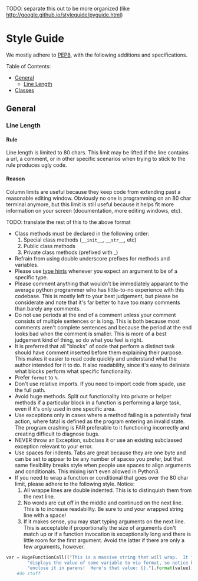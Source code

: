 TODO: separate this out to be more organized (like http://google.github.io/styleguide/pyguide.html)

# Style Guide
We mostly adhere to [PEP8][1], with the following additions and specifications.

Table of Contents:
  * [General](#general)
    * [Line Length](#line-length)
  * [Classes](#classes)

## General

### Line Length
#### Rule
Line length is limited to 80 chars.  This limit may be lifted if the line
contains a url, a comment, or in other specific scenarios when trying to stick
to the rule produces ugly code.
#### Reason
Column limits are useful because they keep code from extending past a reasonable
editing window.  Obviously no one is programming on an 80 char terminal anymore,
but this limit is still useful because it helps fit more information on your
screen (documentation, more editing windows, etc).


TODO: translate the rest of this to the above format
  * Class methods must be declared in the following order:
      1. Special class methods (`__init__`, `__str__`, etc)
      2. Public class methods
      3. Private class methods (prefixed with _)
  * Refrain from using double underscore prefixes for methods and variables.
  * Please use [type hints][2] whenever you expect an argument to be of a
    specific type.
  * Please comment anything that wouldn't be immediately apparant to the average
    python programmer who has little-to-no experience with this codebase.  This
    is mostly left to your best judgement, but please be considerate and note
    that it's far better to have too many comments than barely any comments.
  * Do not use periods at the end of a comment unless your comment consists of
    multiple sentences or is long.  This is both because most comments aren't
    complete sentences and because the period at the end looks bad when the
    comment is smaller.  This is more of a best judgement kind of thing, so do
    what you feel is right.
  * It is preferred that all "blocks" of code that perform a distinct task
    should have comment inserted before them explaining their purpose.  This
    makes it easier to read code quickly and understand what the author
    intended for it to do.  It also readability, since it's easy to deliniate
    what blocks perform what specific functionality.
  * Prefer `format` to `%`.
  * Don't use relative imports.  If you need to import code from spade, use the
    full path.
  * Avoid huge methods.  Split out functionality into private or helper methods
    if a particular block in a function is performing a large task, even if it's
    only used in one specific area.
  * Use exceptions only in cases where a method failing is a potentially fatal
    action, where fatal is defined as the program entering an invalid state.
    The program crashing is FAR preferable to it functioning incorrectly and
    creating difficult to diagnose bugs.
  * NEVER throw an Exception, subclass it or use an existing subclassed
    exception relevant to your error.
  * Use spaces for indents.  Tabs are great because they are one byte and can
    be set to appear to be any number of spaces you prefer, but that same
    flexibility breaks style when people use spaces to align arguments and
    conditionals.  This mixing isn't even allowed in Python3.
  * If you need to wrap a function or conditional that goes over the 80 char
    limit, please adhere to the following style.  Notice:
      1. All wrappe lines are double indented.  This is to distinquish them
         from the next line.
      2. No words are cut off in the middle and continued on the next line.
         This is to increase readability.  Be sure to und your wrapped string
         line with a space!
      3. If it makes sense, you may start typing arguments on the next line.
         This is acceptable if proportionally the size of arguments don't match
         up or if a function invocation is exceptionally long and there is
         little room for the first argument.  Avoid the latter if there are
         only a few arguments, however.

```python
var = HugeFunctionCall(("This is a massive string that will wrap.  It "
        "displays the value of some variable to via format, so notice how we "
        "enclose it in parens!  Here's that value: {}.").format(value))
    #do stuff
```

[1]:  https://www.python.org/dev/peps/pep-0008/#code-lay-out
[2]:  https://www.python.org/dev/peps/pep-0484/
